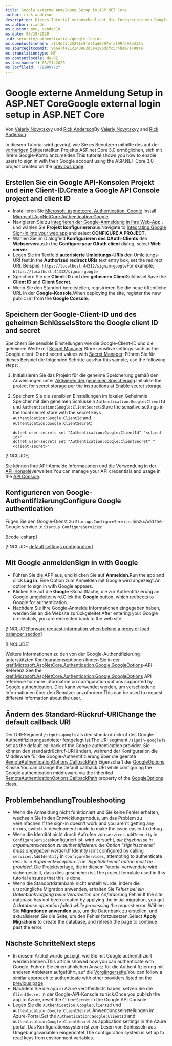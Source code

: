 ```yaml
---
title: Google externe Anmeldung Setup in ASP.NET Core
author: rick-anderson
description: Dieses Tutorial veranschaulicht die Integration von Google-Konto der Benutzerauthentifizierung in eine vorhandene ASP.NET Core-app.
ms.author: riande
ms.custom: mvc, seodec18
ms.date: 03/19/2020
uid: security/authentication/google-logins
ms.openlocfilehash: a114d23c25201c9fe31ad0397efaf99fe98a312a
ms.sourcegitcommit: 9b6e7f421c243963d5e419bdcfc5c4bde71499aa
ms.translationtype: MT
ms.contentlocale: de-DE
ms.lasthandoff: 03/21/2020
ms.locfileid: "79989772"
---
```

# <a name="google-external-login-setup-in-aspnet-core"></a><span data-ttu-id="6957a-103">Google externe Anmeldung Setup in ASP.NET Core</span><span class="sxs-lookup"><span data-stu-id="6957a-103">Google external login setup in ASP.NET Core</span></span>

<span data-ttu-id="6957a-104">Von [Valeriy Novytskyy](https://github.com/01binary) und [Rick Anderson](https://twitter.com/RickAndMSFT)</span><span class="sxs-lookup"><span data-stu-id="6957a-104">By [Valeriy Novytskyy](https://github.com/01binary) and [Rick Anderson](https://twitter.com/RickAndMSFT)</span></span>

<span data-ttu-id="6957a-105">In diesem Tutorial wird gezeigt, wie Sie es Benutzern mithilfe des auf der [vorherigen Seite](xref:security/authentication/social/index)erstellten Projekts ASP.net Core 3,0 ermöglichen, sich mit Ihrem Google-Konto anzumelden.</span><span class="sxs-lookup"><span data-stu-id="6957a-105">This tutorial shows you how to enable users to sign in with their Google account using the ASP.NET Core 3.0 project created on the [previous page](xref:security/authentication/social/index).</span></span>

## <a name="create-a-google-api-console-project-and-client-id"></a><span data-ttu-id="6957a-106">Erstellen Sie ein Google API-Konsolen Projekt und eine Client-ID.</span><span class="sxs-lookup"><span data-stu-id="6957a-106">Create a Google API Console project and client ID</span></span>

* <span data-ttu-id="6957a-107">Installieren Sie [Microsoft. aspnetcore. Authentication. Google](https://www.nuget.org/packages/Microsoft.AspNetCore.Authentication.Google).</span><span class="sxs-lookup"><span data-stu-id="6957a-107">Install [Microsoft.AspNetCore.Authentication.Google](https://www.nuget.org/packages/Microsoft.AspNetCore.Authentication.Google).</span></span>
* <span data-ttu-id="6957a-108">Navigieren Sie zu [integrieren der Google-Anmeldung in Ihre Web-App](https://developers.google.com/identity/sign-in/web/devconsole-project) , und wählen Sie **Projekt konfigurieren**aus.</span><span class="sxs-lookup"><span data-stu-id="6957a-108">Navigate to [Integrating Google Sign-In into your web app](https://developers.google.com/identity/sign-in/web/devconsole-project) and select **CONFIGURE A PROJECT**.</span></span>
* <span data-ttu-id="6957a-109">Wählen Sie im Dialogfeld **Konfigurieren des OAuth-Clients** den **Webserver**aus.</span><span class="sxs-lookup"><span data-stu-id="6957a-109">In the **Configure your OAuth client** dialog, select **Web server**.</span></span>
* <span data-ttu-id="6957a-110">Legen Sie im Textfeld **autorisierte Umleitungs-URIs** den Umleitungs-URI fest.</span><span class="sxs-lookup"><span data-stu-id="6957a-110">In the **Authorized redirect URIs** text entry box, set the redirect URI.</span></span> <span data-ttu-id="6957a-111">Beispiel: `https://localhost:44312/signin-google`</span><span class="sxs-lookup"><span data-stu-id="6957a-111">For example, `https://localhost:44312/signin-google`</span></span>
* <span data-ttu-id="6957a-112">Speichern Sie die **Client-ID** und den **geheimen Client**Schlüssel.</span><span class="sxs-lookup"><span data-stu-id="6957a-112">Save the **Client ID** and **Client Secret**.</span></span>
* <span data-ttu-id="6957a-113">Wenn Sie den Standort bereitstellen, registrieren Sie die neue öffentliche URL in der **Google-Konsole**.</span><span class="sxs-lookup"><span data-stu-id="6957a-113">When deploying the site, register the new public url from the **Google Console**.</span></span>

## <a name="store-the-google-client-id-and-secret"></a><span data-ttu-id="6957a-114">Speichern der Google-Client-ID und des geheimen Schlüssels</span><span class="sxs-lookup"><span data-stu-id="6957a-114">Store the Google client ID and secret</span></span>

<span data-ttu-id="6957a-115">Speichern Sie sensible Einstellungen wie die Google-Client-ID und die geheimen Werte mit [Secret Manager](xref:security/app-secrets).</span><span class="sxs-lookup"><span data-stu-id="6957a-115">Store sensitive settings such as the Google client ID and secret values with [Secret Manager](xref:security/app-secrets).</span></span> <span data-ttu-id="6957a-116">Führen Sie für dieses Beispiel die folgenden Schritte aus:</span><span class="sxs-lookup"><span data-stu-id="6957a-116">For this sample, use the following steps:</span></span>

1. <span data-ttu-id="6957a-117">Initialisieren Sie das Projekt für die geheime Speicherung gemäß den Anweisungen unter [Aktivieren der geheimen Speicherung](xref:security/app-secrets#enable-secret-storage).</span><span class="sxs-lookup"><span data-stu-id="6957a-117">Initialize the project for secret storage per the instructions at [Enable secret storage](xref:security/app-secrets#enable-secret-storage).</span></span>
1. <span data-ttu-id="6957a-118">Speichern Sie die sensiblen Einstellungen im lokalen Geheimnis Speicher mit den geheimen Schlüsseln `Authentication:Google:ClientId` und `Authentication:Google:ClientSecret`:</span><span class="sxs-lookup"><span data-stu-id="6957a-118">Store the sensitive settings in the local secret store with the secret keys `Authentication:Google:ClientId` and `Authentication:Google:ClientSecret`:</span></span>

    ```dotnetcli
    dotnet user-secrets set "Authentication:Google:ClientId" "<client-id>"
    dotnet user-secrets set "Authentication:Google:ClientSecret" "<client-secret>"
    ```

[!INCLUDE[](~/includes/environmentVarableColon.md)]

<span data-ttu-id="6957a-119">Sie können Ihre API-Anmelde Informationen und die Verwendung in der [API-Konsole](https://console.developers.google.com/apis/dashboard)verwalten.</span><span class="sxs-lookup"><span data-stu-id="6957a-119">You can manage your API credentials and usage in the [API Console](https://console.developers.google.com/apis/dashboard).</span></span>

## <a name="configure-google-authentication"></a><span data-ttu-id="6957a-120">Konfigurieren von Google-Authentifizierung</span><span class="sxs-lookup"><span data-stu-id="6957a-120">Configure Google authentication</span></span>

<span data-ttu-id="6957a-121">Fügen Sie den Google-Dienst zu `Startup.ConfigureServices`hinzu:</span><span class="sxs-lookup"><span data-stu-id="6957a-121">Add the Google service to `Startup.ConfigureServices`:</span></span>

[!code-csharp[](~/security/authentication/social/social-code/3.x/StartupGoogle3x.cs?highlight=11-19)]

[!INCLUDE [default settings configuration](includes/default-settings2-2.md)]

## <a name="sign-in-with-google"></a><span data-ttu-id="6957a-122">Mit Google anmelden</span><span class="sxs-lookup"><span data-stu-id="6957a-122">Sign in with Google</span></span>

* <span data-ttu-id="6957a-123">Führen Sie die APP aus, und klicken Sie auf **Anmelden**.</span><span class="sxs-lookup"><span data-stu-id="6957a-123">Run the app and click **Log in**.</span></span> <span data-ttu-id="6957a-124">Eine Option zum Anmelden mit Google wird angezeigt.</span><span class="sxs-lookup"><span data-stu-id="6957a-124">An option to sign in with Google appears.</span></span>
* <span data-ttu-id="6957a-125">Klicken Sie auf die **Google** -Schaltfläche, die zur Authentifizierung an Google umgeleitet wird.</span><span class="sxs-lookup"><span data-stu-id="6957a-125">Click the **Google** button, which redirects to Google for authentication.</span></span>
* <span data-ttu-id="6957a-126">Nachdem Sie Ihre Google-Anmelde Informationen eingegeben haben, werden Sie an die Website zurückgeleitet.</span><span class="sxs-lookup"><span data-stu-id="6957a-126">After entering your Google credentials, you are redirected back to the web site.</span></span>

[!INCLUDE[Forward request information when behind a proxy or load balancer section](includes/forwarded-headers-middleware.md)]

[!INCLUDE[](includes/chain-auth-providers.md)]

<span data-ttu-id="6957a-127">Weitere Informationen zu den von der Google-Authentifizierung unterstützten Konfigurationsoptionen finden Sie in der <xref:Microsoft.AspNetCore.Authentication.Google.GoogleOptions>-API-Referenz.</span><span class="sxs-lookup"><span data-stu-id="6957a-127">See the <xref:Microsoft.AspNetCore.Authentication.Google.GoogleOptions> API reference for more information on configuration options supported by Google authentication.</span></span> <span data-ttu-id="6957a-128">Dies kann verwendet werden, um verschiedene Informationen über den Benutzer anzufordern.</span><span class="sxs-lookup"><span data-stu-id="6957a-128">This can be used to request different information about the user.</span></span>

## <a name="change-the-default-callback-uri"></a><span data-ttu-id="6957a-129">Ändern des Standard-Rückruf-URI</span><span class="sxs-lookup"><span data-stu-id="6957a-129">Change the default callback URI</span></span>

<span data-ttu-id="6957a-130">Der URI-Segment `/signin-google` als den standardrückruf des Google-Authentifizierungsanbieter festgelegt ist.</span><span class="sxs-lookup"><span data-stu-id="6957a-130">The URI segment `/signin-google` is set as the default callback of the Google authentication provider.</span></span> <span data-ttu-id="6957a-131">Sie können den standardrückruf-URI ändern, während der Konfiguration die Middleware für die Google-Authentifizierung über die geerbte [RemoteAuthenticationOptions.CallbackPath](/dotnet/api/microsoft.aspnetcore.authentication.remoteauthenticationoptions.callbackpath) Eigenschaft der [GoogleOptions](/dotnet/api/microsoft.aspnetcore.authentication.google.googleoptions) Klasse.</span><span class="sxs-lookup"><span data-stu-id="6957a-131">You can change the default callback URI while configuring the Google authentication middleware via the inherited [RemoteAuthenticationOptions.CallbackPath](/dotnet/api/microsoft.aspnetcore.authentication.remoteauthenticationoptions.callbackpath) property of the [GoogleOptions](/dotnet/api/microsoft.aspnetcore.authentication.google.googleoptions) class.</span></span>

## <a name="troubleshooting"></a><span data-ttu-id="6957a-132">Problembehandlung</span><span class="sxs-lookup"><span data-stu-id="6957a-132">Troubleshooting</span></span>

* <span data-ttu-id="6957a-133">Wenn die Anmeldung nicht funktioniert und Sie keine Fehler erhalten, wechseln Sie in den Entwicklungsmodus, um das Problem zu vereinfachen.</span><span class="sxs-lookup"><span data-stu-id="6957a-133">If the sign-in doesn't work and you aren't getting any errors, switch to development mode to make the issue easier to debug.</span></span>
* <span data-ttu-id="6957a-134">Wenn die Identität nicht durch Aufrufen von `services.AddIdentity` in `ConfigureServices`konfiguriert ist, wird versucht, *die Ergebnisse in argumumtexception zu authentifizieren: die Option "signinscheme" muss angegeben werden*.</span><span class="sxs-lookup"><span data-stu-id="6957a-134">If Identity isn't configured by calling `services.AddIdentity` in `ConfigureServices`, attempting to authenticate results in *ArgumentException: The 'SignInScheme' option must be provided*.</span></span> <span data-ttu-id="6957a-135">Die Projektvorlage, die in diesem Tutorial verwendete wird sichergestellt, dass dies geschehen ist.</span><span class="sxs-lookup"><span data-stu-id="6957a-135">The project template used in this tutorial ensures that this is done.</span></span>
* <span data-ttu-id="6957a-136">Wenn die Standortdatenbank nicht erstellt wurde, indem die ursprüngliche Migration anwenden, erhalten Sie *Fehler bei ein Datenbankvorgang beim Verarbeiten der Anforderung* Fehler.</span><span class="sxs-lookup"><span data-stu-id="6957a-136">If the site database has not been created by applying the initial migration, you get *A database operation failed while processing the request* error.</span></span> <span data-ttu-id="6957a-137">Wählen Sie **Migrationen anwenden** aus, um die Datenbank zu erstellen, und aktualisieren Sie die Seite, um den Fehler fortzusetzen.</span><span class="sxs-lookup"><span data-stu-id="6957a-137">Select **Apply Migrations** to create the database, and refresh the page to continue past the error.</span></span>

## <a name="next-steps"></a><span data-ttu-id="6957a-138">Nächste Schritte</span><span class="sxs-lookup"><span data-stu-id="6957a-138">Next steps</span></span>

* <span data-ttu-id="6957a-139">In diesem Artikel wurde gezeigt, wie Sie mit Google authentifiziert werden können.</span><span class="sxs-lookup"><span data-stu-id="6957a-139">This article showed how you can authenticate with Google.</span></span> <span data-ttu-id="6957a-140">Führen Sie einen ähnlichen Ansatz für die Authentifizierung mit anderen Anbietern aufgeführt, auf die [Vorgängerseite](xref:security/authentication/social/index).</span><span class="sxs-lookup"><span data-stu-id="6957a-140">You can follow a similar approach to authenticate with other providers listed on the [previous page](xref:security/authentication/social/index).</span></span>
* <span data-ttu-id="6957a-141">Nachdem Sie die app in Azure veröffentlicht haben, setzen Sie die `ClientSecret` in der Google-API-Konsole zurück.</span><span class="sxs-lookup"><span data-stu-id="6957a-141">Once you publish the app to Azure, reset the `ClientSecret` in the Google API Console.</span></span>
* <span data-ttu-id="6957a-142">Legen Sie die `Authentication:Google:ClientId` und `Authentication:Google:ClientSecret` Anwendungseinstellungen im Azure-Portal.</span><span class="sxs-lookup"><span data-stu-id="6957a-142">Set the `Authentication:Google:ClientId` and `Authentication:Google:ClientSecret` as application settings in the Azure portal.</span></span> <span data-ttu-id="6957a-143">Das Konfigurationssystem ist zum Lesen von Schlüsseln aus Umgebungsvariablen eingerichtet.</span><span class="sxs-lookup"><span data-stu-id="6957a-143">The configuration system is set up to read keys from environment variables.</span></span>
